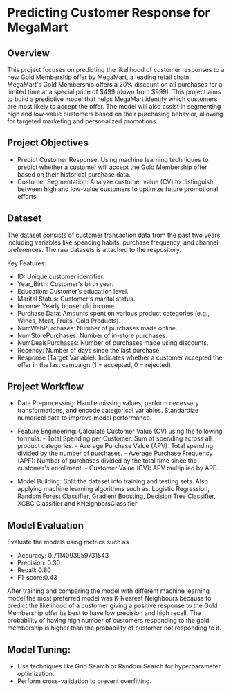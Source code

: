 # Predicting Customer Response for MegaMart
## Overview
This project focuses on predicting the likelihood of customer responses to a new Gold Membership offer by MegaMart, a leading retail chain. MegaMart's Gold Membership offers a 20% discount on all purchases for a limited time at a special price of $499 (down from $999). This project aims to build a predictive model that helps MegaMart identify which customers are most likely to accept the offer. The model will also assist in segmenting high and low-value customers based on their purchasing behavior, allowing for targeted marketing and personalized promotions.

## Project Objectives
- Predict Customer Response: Using machine learning techniques to predict whether a customer will accept the Gold Membership offer based on their historical purchase data.
- Customer Segmentation: Analyze customer value (CV) to distinguish between high and low-value customers to optimize future promotional efforts.

## Dataset
The dataset consists of customer transaction data from the past two years, including variables like spending habits, purchase frequency, and channel preferences. The raw datasets is attached to the respository.

Key Features:
- ID: Unique customer identifier.
- Year_Birth: Customer's birth year.
- Education: Customer’s education level.
- Marital Status: Customer's marital status.
- Income: Yearly household income.
- Purchase Data: Amounts spent on various product categories (e.g., Wines, Meat, Fruits, Gold Products).
- NumWebPurchases: Number of purchases made online.
- NumStorePurchases: Number of in-store purchases.
- NumDealsPurchases: Number of purchases made using discounts.
- Recency: Number of days since the last purchase.
- Response (Target Variable): Indicates whether a customer accepted the offer in the last campaign (1 = accepted, 0 = rejected).

## Project Workflow
- Data Preprocessing:
Handle missing values, perform necessary transformations, and encode categorical variables.
Standardize numerical data to improve model performance.

- Feature Engineering:
Calculate Customer Value (CV) using the following formula:
         - Total Spending per Customer: Sum of spending across all product categories.
         - Average Purchase Value (APV): Total spending divided by the number of purchases.
         - Average Purchase Frequency (APF): Number of purchases divided by the total time since the customer's enrollment.
         - Customer Value (CV): APV multiplied by APF.

- Model Building:
Split the dataset into training and testing sets. Also applying machine learning algorithms such as:
Logistic Regression, Random Forest Classifier, Gradient Boosting, Decision Tree Classifier, XGBC Classifier and KNeighborsClassifier

## Model Evaluation
Evaluate the models using metrics such as 
- Accuracy: 0.7114093959731543
- Precision: 0.30      
- Recall: 0.80      
- F1-score:0.43

After training and comparing the model with different machine learning model the most preferred model was K-Nearest Neighbours because to predict the likelihood of a customer giving a positive response to the Gold Membership offer its best to have low precision and high recall. The probability of having high number of customers responding to the gold membership is higher than the probability of customer not responding to it.

## Model Tuning:
- Use techniques like Grid Search or Random Search for hyperparameter optimization.
- Perform cross-validation to prevent overfitting.
